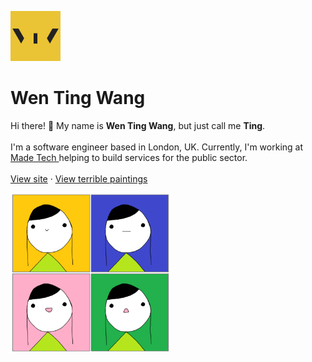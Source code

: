 <p>
  <a href="https://github.com/chubberlisk/website">
    <img src="./icon-512x512.png" alt="Logo" width="80" height="80">
  </a>
</p>

<h1>Wen Ting Wang</h1>

<p>
  Hi there! 👋 My name is <b>Wen Ting Wang</b>, but just call me <b>Ting</b>.
  <br/>
  <br/>
  I'm a software engineer based in London, UK. Currently, I'm working at 
  <a
    href="https://madetech.com"
    target="_blank"
    rel="noopener noreferrer"
    className="text-made-tech"
  >
    Made Tech
  </a> helping to build services for the public sector.
  <br />
  <br />
  <a href="https://wentingwang.co.uk">View site</a>
  ·
  <a href="https://wentingwang.co.uk/#paintings">View terrible paintings</a>
</p>

<p>
  <img src="./i-am-tingker-bell.png" alt="4 panel comic. In the top left panel, Tingker Bell's face is at the forefront with a cute smile on a yellow background. In the top right panel, Tingker Bell's face is at the forefront with a straight mouth on a blue background. In the bottom left panel, Tingker Bell's face is at the forefront with a big smile on a pink background. In the bottom right panel, Tingker Bell's face is at the forefront with a shocked expression on a green background." width="256" height="256">
</p>

